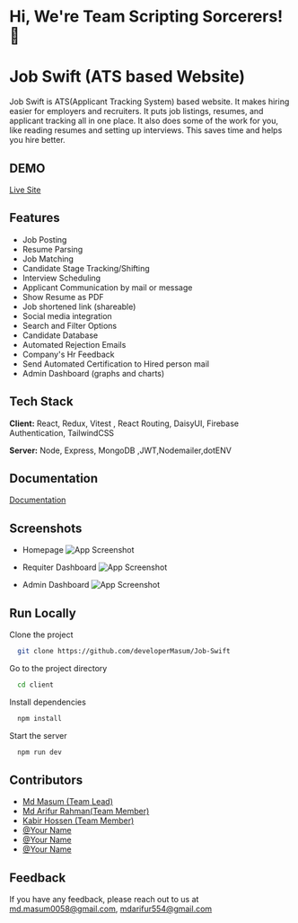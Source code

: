 # Hi, We're Team  **Scripting Sorcerers!** 👋
# Job Swift (ATS based Website)

Job Swift is ATS(Applicant Tracking System) based website. It makes hiring easier for employers and recruiters. It puts job listings, resumes, and applicant tracking all in one place. It also does some of the work for you, like reading resumes and setting up interviews. This saves time and helps you hire better.


## DEMO
[Live Site](https://job-swift-git-masum-developermasum.vercel.app/)

 
 ## Features

- Job Posting
- Resume Parsing
- Job Matching
- Candidate Stage Tracking/Shifting
- Interview Scheduling
- Applicant Communication by mail or message
- Show Resume as PDF
- Job shortened link (shareable)
- Social media integration
- Search and Filter Options
- Candidate Database
- Automated Rejection Emails
- Company's Hr Feedback
- Send Automated Certification to Hired person mail 
- Admin Dashboard (graphs and charts)

## Tech Stack

**Client:** React, Redux, Vitest , React Routing, DaisyUI, Firebase Authentication, TailwindCSS 

**Server:** Node, Express, MongoDB ,JWT,Nodemailer,dotENV



## Documentation

[Documentation](https://docs.google.com/document/d/1vvYQJEbQbKmTHxe71I1QQMW093QfnWhPQjWXGLbRyZg/edit?usp=sharing)

## Screenshots
- Homepage 
![App Screenshot](https://i.ibb.co/w6PNjhK/Screenshot-2023-09-16-225838.png)

- Requiter Dashboard 
![App Screenshot](https://i.ibb.co/qCxr4Hs/Screenshot-2023-09-16-230133.png)

- Admin Dashboard 
![App Screenshot](https://i.ibb.co/SVKLwsZ/Screenshot-2023-09-16-230209.png)



## Run Locally

Clone the project

```bash
  git clone https://github.com/developerMasum/Job-Swift
```

Go to the project directory

```bash
  cd client
```

Install dependencies

```bash
  npm install
```

Start the server

```bash
  npm run dev
```


## Contributors

- [Md Masum (Team Lead)](https://github.com/developerMasum)
- [Md Arifur Rahman(Team Member)](https://github.com/sojibpannashovon2)
- [Kabir Hossen (Team Member) ](https://github.com/programmer-kabir)
- [@Your Name ](https://www.github.com/octokatherine)
- [@Your Name](https://www.github.com/octokatherine)
- [@Your Name](https://www.github.com/octokatherine)

## Feedback

If you have any feedback, please reach out to us at md.masum0058@gmail.com, mdarifur554@gmail.com

 
